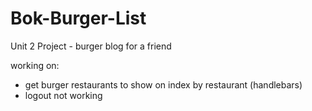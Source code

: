 # Bok-Burger-List
Unit 2 Project - burger blog for a friend

working on:
- get burger restaurants to show on index by restaurant (handlebars)
- logout not working
